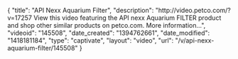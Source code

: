 {
    "title": "API Nexx Aquarium Filter",
    "description": "http:\/\/video.petco.com\/?v=17257 View this video featuring the API nexx Aquarium FILTER product and shop other similar products on petco.com. More information...",
    "videoid": "145508",
    "date_created": "1394762661",
    "date_modified": "1418181184",
    "type": "captivate",
    "layout": "video",
    "url": "\/v\/api-nexx-aquarium-filter\/145508"
}